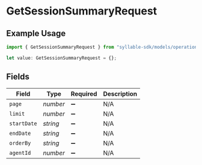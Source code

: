 # GetSessionSummaryRequest

## Example Usage

```typescript
import { GetSessionSummaryRequest } from "syllable-sdk/models/operations";

let value: GetSessionSummaryRequest = {};
```

## Fields

| Field              | Type               | Required           | Description        |
| ------------------ | ------------------ | ------------------ | ------------------ |
| `page`             | *number*           | :heavy_minus_sign: | N/A                |
| `limit`            | *number*           | :heavy_minus_sign: | N/A                |
| `startDate`        | *string*           | :heavy_minus_sign: | N/A                |
| `endDate`          | *string*           | :heavy_minus_sign: | N/A                |
| `orderBy`          | *string*           | :heavy_minus_sign: | N/A                |
| `agentId`          | *number*           | :heavy_minus_sign: | N/A                |
